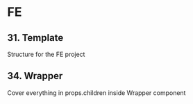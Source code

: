 # FE

## 31. Template
Structure for the FE project

## 34. Wrapper
Cover everything in props.children inside Wrapper component